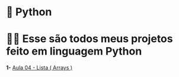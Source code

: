 # 💛 Python

# 👨‍💻 Esse são todos meus projetos feito em linguagem Python

**1-** [Aula 04 - Lista ( Arrays )](https://github.com/igormurai/Python/tree/d10b6400e53d45a5bf5495e987bc851eb8b8b6a0/Aula%2004%20-%20Lista%20(%20Arrays%20))
